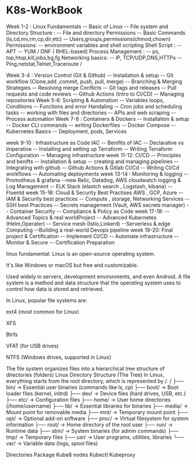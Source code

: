 # K8s-WorkBook

Week 1-2 : Linux Fundamentals
   -- Basic of Linux
   -- File system and Directory 
Structure :
   -- File and directory Permissions
   -- Basic Commands (ls,cd,mv,rm,cp,dir,etc)
   -- Users,groups,permissions(chmod,chown)
Permissions:
   -- environment variables and shell scripting 
Shell Script :
   -- APT
  -- YUM / DNF ( RHEL-based)
Process Management :
   -- ps, top,htop,kill,jobs,bg,fg
Networking basics:
  -- IP, TCP/UDP,DNS,HTTPs
  --Ping,netstat,Telnet,Traceroute /
  
Week 3-4  : Version Control (Git & Github)
   -- Installation & setup
   -- Git workflow (Clone,add ,commit, push, pull, merge)
   -- Branching & Merging Strategies
   -- Resolving merge Conflicts
   -- Git tags and releases 
   -- Pull requests and code reviews
   -- Github Actions (Intro to CI/CD)
   -- Managing repositories
Week 5-6: Scripting & Automation
  -- Variables loops, Conditions 
  -- Functions and error Handaling
  -- Cron jobs and scheduling tasks
  -- working with files and directories
  -- APIs and web scraping
  -- Process automation 
Week 7-8 : Containers & Dockers
  -- Installation & setup
  -- Docker CLI commands
  -- writing Dockerfiles
  -- Docker Compose 
  -- Kubernetes Basics 
  -- Deployment, pods, Services

week 9-10 : Infrastructure as Code IAC
  -- Benifits of IAC
  -- Declarative vs Imperative
  -- Installing and setting up Terraform
  -- Writing Terraform Configuration 
  -- Managing infrastructure 
week 11-12: CI/CD
  -- Principles and benifts
  -- Installation & setup
  -- creating and managing pipelines 
  -- Integrating with github
  -- Github Actions & Gitlab CI/Cd
  -- Writing CI/Cd workflows
  -- Automating deployments
week 13-14 : Monitoring & logging
  -- Promotheus & grafana
  --new Relic, Datadog, AWS cloudwatch logging & Log Management 
  -- ELK Stack (elastch search , Logstash, kibana)
  -- Fluentd
week 15-16: Cloud & Security Best Practises AWS , GCP, Azure
 -- IAM & Security best practices 
 -- Compute , storage, Networking Services 
 -- SSH best Practices 
 -- Secrets management (Vault, AWS secrets manager)
 -- Container Security 
 -- Compliance & Policy as Code
week 17-18:
 -- Advanced Topics & real worldProject
 -- Advanced Kubernetes (Helm,Operater)
 -- Service mesh (Istio,Linkerd)
 --Serverless & edge Computing
 --Building a real-world Devops pipeline
week 19-20: Final project & Certification
  -- Implement CI/CD
  -- Automate infrastructure 
  -- Monitor & Secure
  -- Certification Preparation 



linux fundamental:
Linux is an open-source operating system.

It's like Windows or macOS but free and customizable.

Used widely in servers, development environments, and even Android.
A file system is a method and data structure that the operating system uses to control how data is stored and retrieved.

In Linux, popular file systems are:

ext4 (most common for Linux)

XFS

Btrfs

VFAT (for USB drives)

NTFS (Windows drives, supported in Linux)

The file system organizes files into a hierarchical tree structure of directories (folders)
Linux Directory Structure (The Tree)
In Linux, everything starts from the root directory, which is represented by /.
/
├── bin/        → Essential user binaries (commands like ls, cp)
├── boot/       → Boot loader files (kernel, initrd)
├── dev/        → Device files (hard drives, USB, etc.)
├── etc/        → Configuration files
├── home/       → User home directories (/home/username)
├── lib/        → Essential libraries for binaries
├── media/      → Mount point for removable media
├── mnt/        → Temporary mount point
├── opt/        → Optional add-on software
├── proc/       → Virtual filesystem for system information
├── root/       → Home directory of the root user
├── run/        → Runtime data
├── sbin/       → System binaries (for admin commands)
├── tmp/        → Temporary files
├── usr/        → User programs, utilities, libraries
└── var/        → Variable data (logs, spool files)

Directories
Package
Kube8 nodes
Kubectl
Kubeproxy

